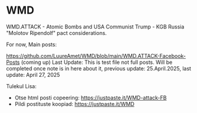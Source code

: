 # WMD
WMD.ATTACK - Atomic Bombs and USA Communist Trump - KGB Russia "Molotov Ripendolf" pact considerations. 


For now, Main posts: 

https://github.com/LuureAmet/WMD/blob/main/WMD.ATTACK-Facebook-Posts (coming up)
Last Update: This is test file not full posts. Will be completed once note is in here about it, previous update: 25.April.2025, last update: April 27, 2025

Tulekul Lisa:
 - Otse html posti copeering: https://justpaste.it/WMD-attack-FB
 - Pildi postituste koopiad: https://justpaste.it/WMD 
